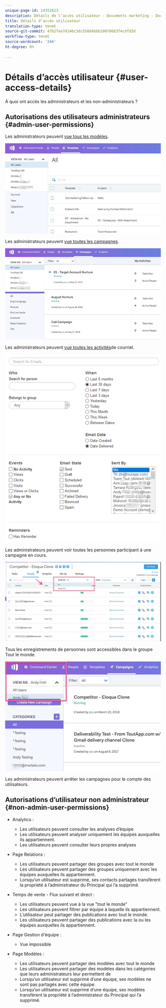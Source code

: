 ```yaml
---
unique-page-id: 14352623
description: Détails de l’accès utilisateur - Documents marketing - Documentation du produit
title: Détails d’accès utilisateur
translation-type: tm+mt
source-git-commit: 47b2fee7d146c3dc558d4bbb10070683f4cdfd3d
workflow-type: tm+mt
source-wordcount: '244'
ht-degree: 0%

---
```



# Détails d’accès utilisateur {#user-access-details}

À quoi ont accès les administrateurs et les non-administrateurs ?

## Autorisations des utilisateurs administrateurs {#admin-user-permissions}

Les administrateurs peuvent [vue tous les modèles](http://docs.marketo.com/x/OYAXAQ).

![](assets/templates.jpg)

Les administrateurs peuvent [vue toutes les campagnes](http://docs.marketo.com/x/N4AXAQ).

![](assets/campaigns.jpg)

Les administrateurs peuvent [vue toutes les activités](http://docs.marketo.com/x/SYAXAQ)de courriel.

![](assets/email-activity.png)

Les administrateurs peuvent voir toutes les personnes participant à une campagne en cours.

![](assets/running.jpg)

Tous les enregistrements de personnes sont accessibles dans le groupe Tout le monde.

![](assets/viewed.jpg)

Les administrateurs peuvent arrêter les campagnes pour le compte des utilisateurs.

## Autorisations d’utilisateur non administrateur {#non-admin-user-permissions}

* Analytics :

   * Les utilisateurs peuvent consulter les analyses d’équipe
   * Les utilisateurs peuvent analyser uniquement les équipes auxquelles ils appartiennent.
   * Les utilisateurs peuvent consulter leurs propres analyses

* Page Relations :

   * Les utilisateurs peuvent partager des groupes avec tout le monde
   * Les utilisateurs peuvent partager des groupes uniquement avec les équipes auxquelles ils appartiennent.
   * Lorsqu’un utilisateur est supprimé, ses contacts partagés transfèrent la propriété à l’administrateur du Principal qui l’a supprimé.

* Temps de vente - Flux suivant et direct :

   * Les utilisateurs peuvent vue à la vue &quot;tout le monde&quot;
   * Les utilisateurs peuvent filtrer par équipe à laquelle ils appartiennent.
   * L’utilisateur peut partager des publications avec tout le monde.
   * Les utilisateurs peuvent partager des publications avec la ou les équipes auxquelles ils appartiennent.

* Page Gestion d&#39;équipe :

   * Vue impossible

* Page Modèles :

   * Les utilisateurs peuvent partager des modèles avec tout le monde
   * Les utilisateurs peuvent partager des modèles dans les catégories que leurs administrateurs leur permettent de
   * Lorsqu’un utilisateur est supprimé d’une équipe, ses modèles ne sont pas partagés avec cette équipe.
   * Lorsqu’un utilisateur est supprimé d’une équipe, ses modèles transfèrent la propriété à l’administrateur du Principal qui l’a supprimé.


